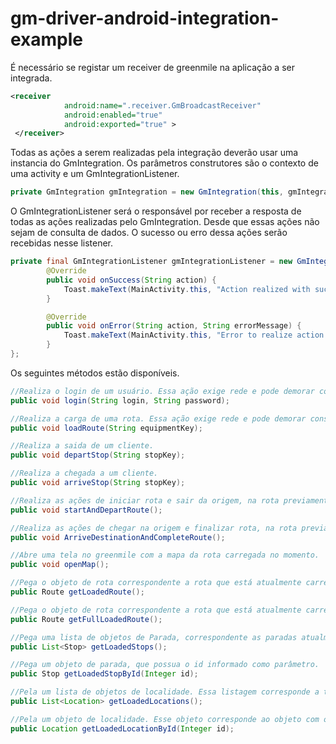 gm-driver-android-integration-example
=====================================
É necessário se registar um receiver de greenmile na aplicação a ser integrada.
```xml
<receiver
            android:name=".receiver.GmBroadcastReceiver"
            android:enabled="true"
            android:exported="true" >
 </receiver>
```

Todas as ações a serem realizadas pela integração deverão usar uma instancia do GmIntegration. Os parâmetros construtores são o contexto de uma activity e um GmIntegrationListener.
```java
private GmIntegration gmIntegration = new GmIntegration(this, gmIntegrationListener);
```

O GmIntegrationListener será o responsável por receber a resposta de todas as ações realizadas pelo GmIntegration. Desde que essas ações não sejam de consulta de dados. O sucesso ou erro dessa ações serão recebidas nesse listener.
```java
private final GmIntegrationListener gmIntegrationListener = new GmIntegrationListener() {
        @Override
        public void onSuccess(String action) {
            Toast.makeText(MainActivity.this, "Action realized with success. " + action, Toast.LENGTH_SHORT).show();
        }

        @Override
        public void onError(String action, String errorMessage) {
            Toast.makeText(MainActivity.this, "Error to realize action: " + action, Toast.LENGTH_SHORT).show();
        }
};
```
Os seguintes métodos estão disponíveis.
```java
//Realiza o login de um usuário. Essa ação exige rede e pode demorar consideravelmente.
public void login(String login, String password);
```
```java
//Realiza a carga de uma rota. Essa ação exige rede e pode demorar consideravelmente.
public void loadRoute(String equipmentKey);
```
```java
//Realiza a saida de um cliente.
public void departStop(String stopKey);
```
```java
//Realiza a chegada a um cliente.
public void arriveStop(String stopKey);
```
```java
//Realiza as ações de iniciar rota e sair da origem, na rota previamente carregada. Essa ação exige rede e pode demorar consideravelmente.
public void startAndDepartRoute();
```
```java
//Realiza as ações de chegar na origem e finalizar rota, na rota previamente carregada. Essa ação exige rede e pode demorar consideravelmente.
public void ArriveDestinationAndCompleteRoute();
```
```java
//Abre uma tela no greenmile com a mapa da rota carregada no momento.
public void openMap();
```
```java
//Pega o objeto de rota correspondente a rota que está atualmente carregada no greenmile.
public Route getLoadedRoute();
```
```java
//Pega o objeto de rota correspondente a rota que está atualmente carregada no greenmile. Em adicional esse objeto trará todas as paradas da rota e todas as localidades das paradas.
public Route getFullLoadedRoute();
```
```java
//Pega uma lista de objetos de Parada, correspondente as paradas atualmente carregadas no greenmile.
public List<Stop> getLoadedStops();
```
```java
//Pega um objeto de parada, que possua o id informado como parâmetro.
public Stop getLoadedStopById(Integer id);
```
```java
//Pela um lista de objetos de localidade. Essa listagem corresponde a todos as localidades carregadas no greenmile driver.
public List<Location> getLoadedLocations();
```
```java
//Pela um objeto de localidade. Esse objeto corresponde ao objeto com o id informado como parâmetro.
public Location getLoadedLocationById(Integer id);
```
